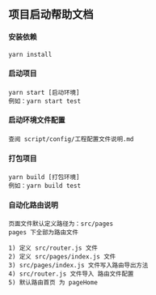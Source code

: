 ## 项目启动帮助文档

#### 安装依赖
    
    yarn install
    
#### 启动项目

    yarn start [启动环境]
    例如：yarn start test
   
#### 启动环境文件配置

    查阅 script/config/工程配置文件说明.md
    
#### 打包项目

    yarn build [打包环境]
    例如：yarn build test        
    
#### 自动化路由说明

    页面文件默认定义路径为：src/pages 
    pages 下全部为路由文件
    
    1) 定义 src/router.js 文件
    2) 定义 src/pages/index.js 文件
    3) src/pages/index.js 文件写入路由导出方法
    4) src/router.js 文件导入 路由文件配置
    5) 默认路由首页 为 pageHome     
